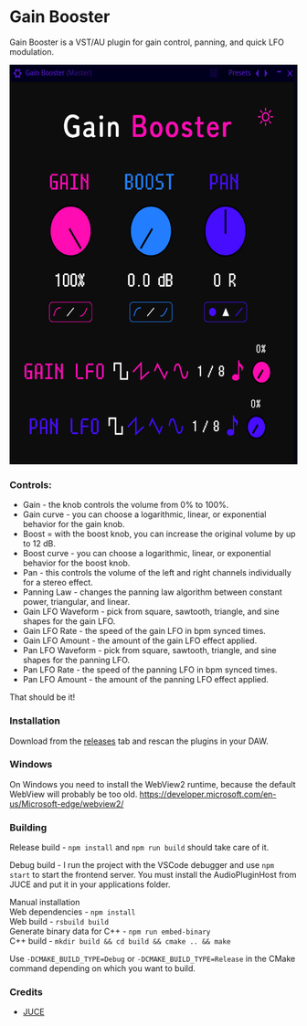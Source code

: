 # Gain Booster

Gain Booster is a VST/AU plugin for gain control, panning, and quick LFO modulation.

<img src="assets/readme.png" height="700">

### Controls:
- Gain - the knob controls the volume from 0% to 100%.
- Gain curve - you can choose a logarithmic, linear, or exponential behavior for the gain knob.
- Boost = with the boost knob, you can increase the original volume by up to 12 dB.
- Boost curve - you can choose a logarithmic, linear, or exponential behavior for the boost knob.
- Pan - this controls the volume of the left and right channels individually for a stereo effect.
- Panning Law - changes the panning law algorithm between constant power, triangular, and linear.
- Gain LFO Waveform - pick from square, sawtooth, triangle, and sine shapes for the gain LFO. 
- Gain LFO Rate - the speed of the gain LFO in bpm synced times.
- Gain LFO Amount - the amount of the gain LFO effect applied.
- Pan LFO Waveform - pick from square, sawtooth, triangle, and sine shapes for the panning LFO. 
- Pan LFO Rate - the speed of the panning LFO in bpm synced times.
- Pan LFO Amount - the amount of the panning LFO effect applied.

That should be it!

### Installation

Download from the [releases](https://github.com/Moebits/Gain-Booster/releases) tab and rescan the plugins in your DAW.

### Windows

On Windows you need to install the WebView2 runtime, because the default WebView will probably be too old. 
https://developer.microsoft.com/en-us/Microsoft-edge/webview2/

### Building

Release build - `npm install` and `npm run build` should take care of it. 

Debug build - I run the project with the VSCode debugger and use `npm start` to start the frontend 
server. You must install the AudioPluginHost from JUCE and put it in your applications folder. 

Manual installation \
Web dependencies - `npm install` \
Web build - `rsbuild build` \
Generate binary data for C++ - `npm run embed-binary` \
C++ build - `mkdir build && cd build && cmake .. && make`

Use `-DCMAKE_BUILD_TYPE=Debug` or `-DCMAKE_BUILD_TYPE=Release` in the CMake command depending on which you want to build.

### Credits

- [JUCE](https://juce.com/)
